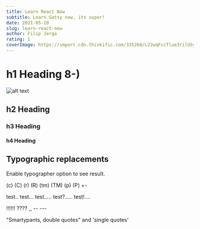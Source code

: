 ```yaml
---
title: Learn React Now
subtitle: Learn Gatsy now, its super!
date: 2021-05-10
slug: learn-react-now
author: Filip Jerga
rating: 1
coverImage: https://import.cdn.thinkific.com/335268/L2JwqFccTlue3rilU5yK_react.jpg
---
```


# h1 Heading 8-)

![alt text](https://import.cdn.thinkific.com/335268/L2JwqFccTlue3rilU5yK_react.jpg "Logo Title Text")

## h2 Heading
### h3 Heading
#### h4 Heading


## Typographic replacements

Enable typographer option to see result.

(c) (C) (r) (R) (tm) (TM) (p) (P) +-

test.. test... test..... test?..... test!....

!!!!!! ???? ,,  -- ---

"Smartypants, double quotes" and 'single quotes'

